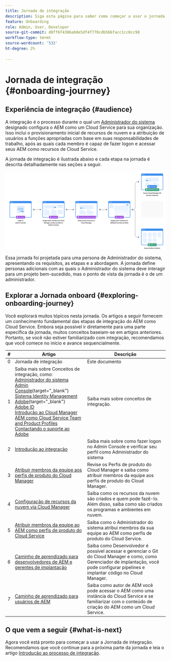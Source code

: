 ```yaml
---
title: Jornada de integração
description: Siga esta página para saber como começar a usar o jornada de integração
feature: Onboarding
role: Admin, User, Developer
source-git-commit: d8ff6f4386ab0e5df4f770cdb566facc1cc0cc98
workflow-type: tm+mt
source-wordcount: '532'
ht-degree: 2%

---
```


# Jornada de integração {#onboarding-jourrney}

## Experiência de integração {#audience}

A integração é o processo durante o qual um [Administrador do sistema](https://experienceleague.adobe.com/docs/experience-manager-cloud-service/onboarding/onboarding-concepts/system-administrator.html?lang=en) designado configura o AEM como um Cloud Service para sua organização. Isso inclui o provisionamento inicial de recursos de nuvem e a atribuição de usuários a funções apropriadas com base em suas responsabilidades de trabalho, após as quais cada membro é capaz de fazer logon e acessar seus AEM como recursos de Cloud Service.

A jornada de integração é ilustrada abaixo e cada etapa na jornada é descrita detalhadamente nas seções a seguir.

![](/help/journey-onboarding/assets/onboarding-journey.png)

Essa jornada foi projetada para uma persona de Administrador do sistema, apresentando os requisitos, as etapas e a abordagem. A jornada define personas adicionais com as quais o Administrador do sistema deve interagir para um projeto bem-sucedido, mas o ponto de vista da jornada é o de um administrador.

## Explorar a Jornada onboard {#exploring-onboarding-journey}

Você explorará muitos tópicos nesta jornada. Os artigos a seguir fornecem um conhecimento fundamental das etapas de integração do AEM como Cloud Service. Embora seja possível ir diretamente para uma parte específica da jornada, muitos conceitos baseiam-se em artigos anteriores. Portanto, se você não estiver familiarizado com integração, recomendamos que você comece no início e avance sequencialmente.

| # | Artigo | Descrição |
|---|---|---|
| 0 | Jornada de integração | Este documento |
| 1 | Saiba mais sobre Conceitos de integração, como:<br>[Administrador do sistema](https://experienceleague.adobe.com/docs/experience-manager-cloud-service/onboarding/onboarding-concepts/system-administrator.html?lang=en)<br>[Admin Console](https://experienceleague.adobe.com/docs/experience-manager-cloud-service/onboarding/onboarding-concepts/admin-console.html?lang=en){target=&quot;_blank&quot;}<br>[Sistema Identity Management Adobe](https://experienceleague.adobe.com/docs/experience-manager-cloud-service/onboarding/onboarding-concepts/ims.html?lang=en){target=&quot;_blank&quot;}<br>[Adobe ID](https://experienceleague.adobe.com/docs/experience-manager-cloud-service/onboarding/onboarding-concepts/adobe-id.html?lang=en)<br>[Introdução ao Cloud Manager](https://experienceleague.adobe.com/docs/experience-manager-cloud-service/onboarding/onboarding-concepts/cloud-manager-introduction.html?lang=en)<br>[AEM como Cloud Service Team and Product Profiles](https://experienceleague.adobe.com/docs/experience-manager-cloud-service/onboarding/onboarding-concepts/aem-cs-team-product-profiles.html?lang=en)<br>[Contactando o suporte ao Adobe](https://experienceleague.adobe.com/docs/experience-manager-cloud-service/onboarding/onboarding-concepts/onboarding-help-resources.html?lang=en) | Saiba mais sobre conceitos de integração. |
| 2 | [Introdução ao integração](/help/journey-onboarding/sysadmin/get-started-onboarding-journey.md) | Saiba mais sobre como fazer logon no Admin Console e verificar seu perfil como Administrador do sistema |
| 3 | [Atribuir membros da equipe aos perfis de produto do Cloud Manager](/help/journey-onboarding/sysadmin/assign-team-members-cloud-manager.md) | Revise os Perfis de produto do Cloud Manager e saiba como atribuir membros da equipe aos perfis de produto do Cloud Manager. |
| 4 | [Configuração de recursos da nuvem via Cloud Manager](/help/journey-onboarding/sysadmin/setup-cloud-resources-via-cloud-manager.md) | Saiba como os recursos da nuvem são criados e quem pode fazê-lo. Além disso, saiba como são criados os programas e ambientes em nuvem. |
| 5 | [Atribuir membros da equipe ao AEM como perfis de produto do Cloud Service](/help/journey-onboarding/sysadmin/assign-team-members-aem-cloud-service.md) | Saiba como o Administrador do sistema atribui membros da sua equipe ao AEM como perfis de produto do Cloud Service. |
| 6 | [Caminho de aprendizado para desenvolvedores de AEM e gerentes de implantação](/help/journey-onboarding/sysadmin/learning-path-developers-deploymentmanagers.md) | Saiba como Desenvolvedor é possível acessar e gerenciar o Git do Cloud Manager e como, como Gerenciador de implantação, você pode configurar pipelines e implantar código no Cloud Manager. |
| 7 | [Caminho de aprendizado para usuários de AEM](/help/journey-onboarding/sysadmin/learning-path-aem-users.md) | Saiba como autor de AEM você pode acessar o AEM como uma instância do Cloud Service e se familiarizar com o conteúdo de criação do AEM como um Cloud Service. |

## O que vem a seguir {#what-is-next}

Agora você está pronto para começar a usar a Jornada de integração. Recomendamos que você continue para a próxima parte da jornada e leia o artigo [Introdução ao processo de integração](/help/journey-onboarding/sysadmin/get-started-onboarding-journey.md).